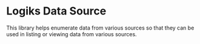 # Logiks Data Source

This library helps enumerate data from various sources so that they can
be used in listing or viewing data from various sources.
